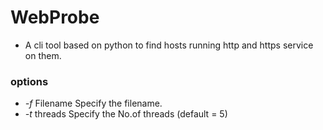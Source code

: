 # WebProbe  

- A cli tool based on python to find hosts running http and https service on them.  

### options

- *-f* Filename Specify the filename.
- *-t* threads Specify the No.of threads (default = 5) 


